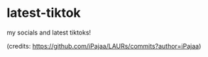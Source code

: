 # latest-tiktok
my socials and latest tiktoks!


(credits: https://github.com/iPajaa/LAURs/commits?author=iPajaa)
